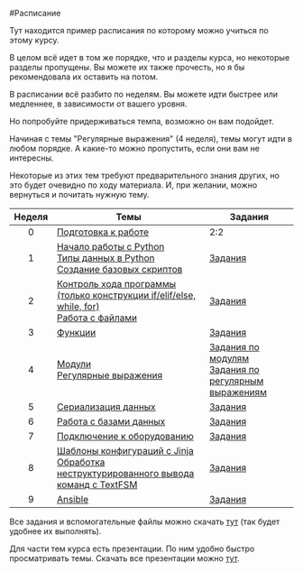 #Расписание

Тут находится пример расписания по которому можно учиться по этому курсу.

В целом всё идет в том же порядке, что и разделы курса, но некоторые разделы пропущены. Вы можете их также прочесть, но я бы рекомендовала их оставить на потом.

В расписании всё разбито по неделям. Вы можете идти быстрее или медленнее, в зависимости от вашего уровня.

Но попробуйте придерживаться темпа, возможно он вам подойдет.

Начиная с темы "Регулярные выражения" (4 неделя), темы могут идти в любом порядке. А какие-то можно пропустить, если они вам не интересны.

Некоторые из этих тем требуют предварительного знания других, но это будет очевидно по ходу материала. И, при желании, можно вернуться и почитать нужную тему.

| Неделя | Темы | Задания |
| :--: | -- | -- |
| 0 | [Подготовка к работе](https://natenka.gitbooks.io/pyneng/content/book/chapter01/)| 2:2 |
| 1 | [Начало работы с Python](https://natenka.gitbooks.io/pyneng/content/book/chapter02/)<br>[Типы данных в Python](https://natenka.gitbooks.io/pyneng/content/book/chapter03/)<br>[Создание базовых скриптов](https://natenka.gitbooks.io/pyneng/content/book/chapter04/)| [Задания](https://natenka.gitbooks.io/pyneng/content/book/exercises/ch_03/03_exercises.html) |
| 2 | [Контроль хода программы (только конструкции if/elif/else, while, for)](https://natenka.gitbooks.io/pyneng/content/book/chapter05/)<br>[Работа с файлами](https://natenka.gitbooks.io/pyneng/content/book/chapter06/)| [Задания](https://natenka.gitbooks.io/pyneng/content/book/exercises/ch_05/05_exercises.html) |
| 3 | [Функции](https://natenka.gitbooks.io/pyneng/content/book/chapter07/) | [Задания](https://natenka.gitbooks.io/pyneng/content/book/exercises/ch_07/07_exercises.html) |
| 4 | [Модули](https://natenka.gitbooks.io/pyneng/content/book/chapter08/)<br>[Регулярные выражения](https://natenka.gitbooks.io/pyneng/content/book/chapter09/) | [Задания по модулям](https://natenka.gitbooks.io/pyneng/content/book/exercises/ch_08/08_exercises.html)<br>[Задания по регулярным выражениям]()|
| 5 | [Сериализация данных](https://natenka.gitbooks.io/pyneng/content/book/chapter10/) | [Задания]() |
| 6 | [Работа с базами данных](https://natenka.gitbooks.io/pyneng/content/book/chapter11/) | [Задания]() |
| 7 | [Подключение к оборудованию](https://natenka.gitbooks.io/pyneng/content/book/chapter12/)| [Задания]() |
| 8 | [Шаблоны конфигураций с Jinja](https://natenka.gitbooks.io/pyneng/content/book/chapter13/)<br>[Обработка неструктурированного вывода команд с TextFSM](https://natenka.gitbooks.io/pyneng/content/book/chapter14/)| [Задания]() |
| 9 | [Ansible](https://natenka.gitbooks.io/pyneng/content/book/chapter15/) | [Задания]() |


Все задания и вспомогательные файлы можно скачать [тут](https://github.com/natenka/PyNEng/blob/master/exercises.zip) (так будет удобнее их выполнять).

Для части тем курса есть презентации. По ним удобно быстро просматривать темы. Скачать все презентации можно [тут](https://github.com/natenka/PyNEng/blob/master/course_presentations.zip).

